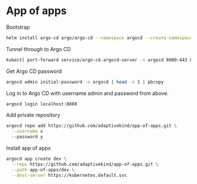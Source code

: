 # App of apps

Bootstrap

```sh
helm install argo-cd argo/argo-cd --namespace argocd --create-namespace
```

Tunnel through to Argo CD

```sh
kubectl port-forward service/argo-cd-argocd-server -n argocd 8080:443 &
```

Get Argo CD password

```sh
argocd admin initial-password -n argocd | head -n 1 | pbcopy
```

Log in to Argo CD with username admin and password from above.

```sh
argocd login localhost:8080
```

Add private repository

```sh
argocd repo add https://github.com/adaptivekind/app-of-apps.git \
  --username x
  --password y
```

Install app of apps

```sh
argocd app create dev \
  --repo https://github.com/adaptivekind/app-of-apps.git \
  --path app-of-apps/dev \
  --dest-server https://kubernetes.default.svc
```
